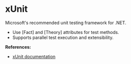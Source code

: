 # xUnit

Microsoft's recommended unit testing framework for .NET.

- Use [Fact] and [Theory] attributes for test methods.
- Supports parallel test execution and extensibility.

**References:**
- [xUnit documentation](https://xunit.net/)
